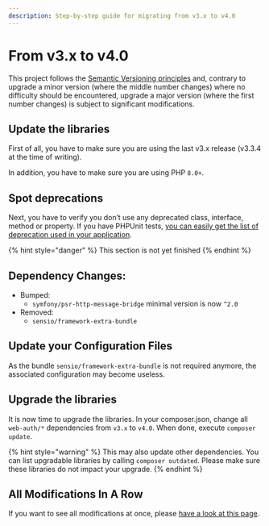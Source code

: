 ```yaml
---
description: Step-by-step guide for migrating from v3.x to v4.0
---
```


# From v3.x to v4.0

This project follows the [Semantic Versioning principles](https://semver.org/) and, contrary to upgrade a minor version \(where the middle number changes\) where no difficulty should be encountered, upgrade a major version \(where the first number changes\) is subject to significant modifications.

## Update the libraries <a id="update-the-libraries"></a>

First of all, you have to make sure you are using the last v3.x release \(v3.3.4 at the time of writing\).

In addition, you have to make sure you are using PHP `8.0+`.

## Spot deprecations <a id="spot-deprecations"></a>

Next, you have to verify you don’t use any deprecated class, interface, method or property. If you have PHPUnit tests, [you can easily get the list of deprecation used in your application](https://symfony.com/doc/current/components/phpunit_bridge.html).

{% hint style="danger" %}
This section is not yet finished
{% endhint %}

## Dependency Changes:

* Bumped:
  * `symfony/psr-http-message-bridge` minimal version is now `^2.0`
* Removed:
  * `sensio/framework-extra-bundle`

## Update your Configuration Files <a id="upgrade-the-libraries"></a>

As the bundle `sensio/framework-extra-bundle` is not required anymore, the associated configuration may become useless.

## Upgrade the libraries <a id="upgrade-the-libraries"></a>

It is now time to upgrade the libraries. In your composer.json, change all `web-auth/*` dependencies from `v3.x` to `v4.0`. When done, execute `composer update`.

{% hint style="warning" %}
This may also update other dependencies. You can list upgradable libraries by calling `composer outdated`. Please make sure these libraries do not impact your upgrade.
{% endhint %}

## All Modifications In A Row

If you want to see all modifications at once, please [have a look at this page](https://github.com/web-auth/webauthn-framework/compare/v3.3.4...v4.0).

